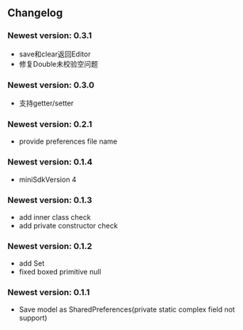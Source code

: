 ## Changelog

### Newest version: 0.3.1

* save和clear返回Editor
* 修复Double未校验空问题

### Newest version: 0.3.0

* 支持getter/setter

### Newest version: 0.2.1

* provide preferences file name

### Newest version: 0.1.4

* miniSdkVersion 4

### Newest version: 0.1.3

* add inner class check
* add private constructor check

### Newest version: 0.1.2

* add Set<String>
* fixed boxed primitive null

### Newest version: 0.1.1

* Save model as SharedPreferences(private static complex field not support)